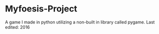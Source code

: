 # Myfoesis-Project
A game I made in python utilizing a non-built in library called pygame. Last edited: 2016
